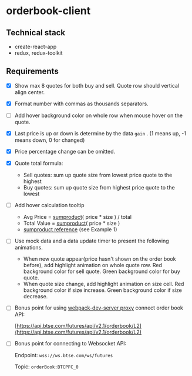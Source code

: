 # orderbook-client

## Technical stack

- create-react-app
- redux, redux-toolkit

## Requirements

- [x] Show max 8 quotes for both buy and sell. Quote row should vertical align center.
- [x] Format number with commas as thousands separators.
- [ ] Add hover background color on whole row when mouse hover on the quote.
- [x] Last price is up or down is determine by the data `gain` .
      (1 means up, -1 means down, 0 for changed)
- [x] Price percentage change can be omitted.
- [x] Quote total formula:
  - Sell quotes: sum up quote size from lowest price quote to the highest
  - Buy quotes: sum up quote size from highest price quote to the lowest
- [ ] Add hover calculation tooltip
  - Avg Price = [sumproduct](https://support.microsoft.com/en-us/office/sumproduct-function-16753e75-9f68-4874-94ac-4d2145a2fd2e)( price \* size ) / total
  - Total Value = [sumproduct](https://support.microsoft.com/en-us/office/sumproduct-function-16753e75-9f68-4874-94ac-4d2145a2fd2e)( price \* size )
  * [sumproduct reference](https://support.microsoft.com/en-us/office/sumproduct-function-16753e75-9f68-4874-94ac-4d2145a2fd2e) (see Example 1)
- [ ] Use mock data and a data update timer to present the following animations.

  - When new quote appear(price hasn't shown on the order book before), add highlight animation on whole quote row. Red background color for sell quote. Green background color for buy quote.
  - When quote size change, add highlight animation on size cell. Red background color if size increase. Green background color if size decrease.

- [ ] Bonus point for using [webpack-dev-server proxy](https://webpack.js.org/configuration/dev-server/#devserverproxy) connect order book API:

  [https://api.btse.com/futures/api/v2.1/orderbook/L2](https://api.btse.com/futures/api/v2.1/orderbook/L2)

- [ ] Bonus point for connecting to Websocket API:

  Endpoint: `wss://ws.btse.com/ws/futures`

  Topic: `orderBook:BTCPFC_0`
